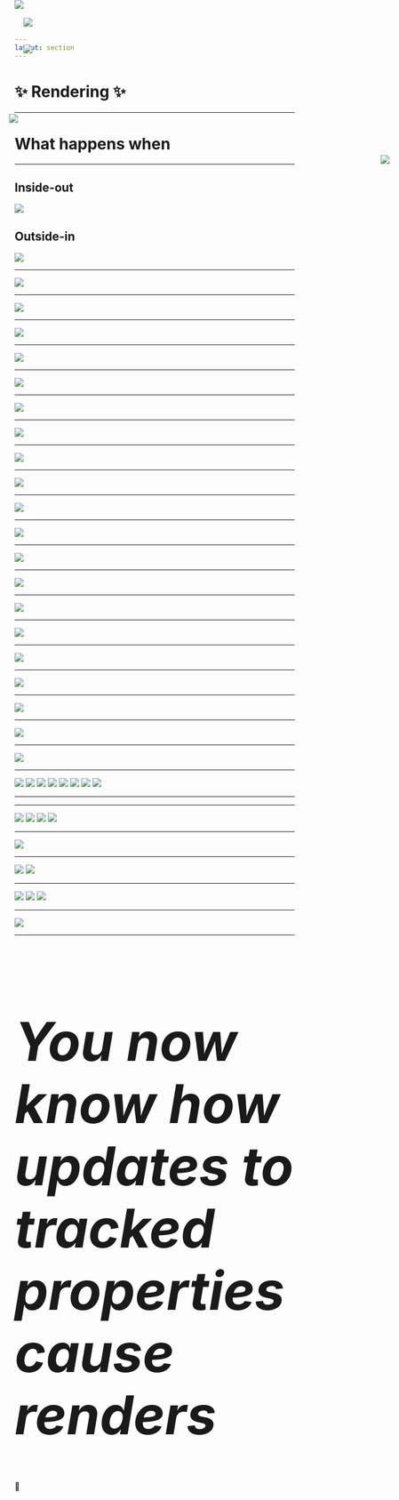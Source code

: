 ```yaml
---
layout: section
---
```


# ✨ Rendering ✨ 

<!-- 

We'll come back to patching momentarily, but first we'll need to talk about rendering.


-->


---

# What happens when

<REPL
	height="40dvh"
	code="import Component from '@glimmer/component';
import { tracked } from '@glimmer/tracking';
//--
export default class Demo extends Component {
  @tracked count = 0;
  increment = () => this.count++;
//--
  <template>
	<p>The count is: {{this.count}}</p>
    <button onclick={{this.increment}}>
      increment
    </button>
  </template>
}
"/>

<Arrow v-click x1="100" y1="400" x2="180" y2="360" color="red" />
<Arrow v-click.after x1="600" y1="140" x2="640" y2="190" color="red" />

<!-- 

What happens when this button is clicked?

We know that the `increment` function will get called here.
And that increment function increments `this.count`

But then _why_ does a change in counte cause the template to be updated?

-->


---


<div class="two-columns">
	<div>
		<h2>Inside-out</h2>
		<img src="/images/debugging-inside-out.png" />
	</div>
	<div>
		<h2 v-click="1">Outside-in</h2>
		<img v-click="2" v-click.hide="3" src="/images/into-the-unknown.png">
		<img v-click="3" style="position: absolute; top:5rem; max-height: 80%" src="/images/down-the-rabbit-hole.png">
	</div>
</div>

<!-- 

Previous debugging techniques are a sort of "inside-out" debugging, 
where we start at a specific line of code, and inspect the surrounding areas or work back up the
stack to figure out where something went wrong.

[click] the other way to figure out what's going on is what I'm going to call "outside-in"
debugging. Where we start with our code, 
[click] and dive in to the unknown, 
[click] down the rabbit hole..

-->


---

<img src="/images/debug-render-initial.png" />

<!--

Here is our starting component.

With our knowledge of how class properties work, we can combine previous debugging knowledge to
set this up

-->

---

<img src="/images/debug-render-setup.png" />

<!--

We don't have to search around in the ember and glimmer codebases to understand what's going on,
though we certainly could.

But less error-prone way of discoverying what happens can be done via renaming our tracked
property, and defining a getter and setter pair that intercepts the read and writes to the tracked
property.

-->


---

<img src="/images/debug-render-initial-break.png" />

<!-- 

Now we can put a breakpoint there in the compiled output.


Oh, btw, in case anyone is wondering, -- I totally could have do this live, but I don't trust
myself to remain a functioning human when doing improv debugging.
-->


---

<Arrow v-click="1" x1="100" y1="200" x2="155" y2="315" color="red" />
<Arrow v-click="2" x1="600" y1="200" x2="580" y2="70" color="red" />
<img src="/images/debug-render-break-hit.png" />

<!-- 

If we click the button, our breakpoint will be hit

[click] and because we know that this assignment is special, 

[click] we can click step in to see where we end up


-->

---

<Arrow v-click="1" v-click.hide="2" x1="50" y1="200" x2="155" y2="180" color="red" />
<img v-click.hide="2" src="/images/debug-render-break-step-1.png" />
<img v-click="2" v-click.hide="3" style="position: absolute; top: 2rem;" src="/images/debug-render-break-step-2.png" />
<img v-click="3" style="position: absolute; top: 2rem;" src="/images/debug-render-break-step-1.png" />

<!-- 

Here we see ourseles in this 

[click] descriptorForField function.

If this is your first time here, you may think, "that's not tracked"
Which, you're right.

[click] but if we scroll up a bit, you'll see tracked, and it that it calls this descriptorForField
function in a couple places. 

We can be reassured that we're still in the right place.

[click] but coming back to where our paused execution is, let's step in 


-->

---

<img src="/images/debug-render-break-step-3.png" />


<!-- 

We are now to step in to dirtyTag For.


At this point, if you happen to be paying enough attention to the surrounding code, you may have
noticed a fair number of optimizations we can make.

Not to worry, a bunch of us are trying to deprecate all of ember classic, so we can clean this up,
and gain some performance back.

-->

---

<img src="/images/debug-render-break-step-4.png" />

<!-- 

Here is dirtyTagFor, we want to get to the last line here, and the first part of this function is
just validation.

-->

---

<img src="/images/debug-render-break-step-5.png" />
<img 
	v-click style="position: absolute; top: 17.46rem; right: 3.55rem; max-width: 380px;" 
	src="/images/debug-render-break-step-6.png" />

<!-- 

there is an all caps DIRTY_TAG here, we'll stop in to that

[click] and if we hover over this function, we'll see it's actually an alias.

This is important because the sometimes the callsite name doesn't match the definition name.

-->

---

<img src="/images/debug-render-break-step-7.png" />

<Line v-click width="8" right="20" top="14" />

<!-- 

So here we have more validation, and then the interesting part is at the end here

[click] scheduleRevalidate.

This is interesting, because up until now, we haven't encountered anything that _sounds like_ a
side-effectful behavior.

-->

---

<img src="/images/debug-render-break-step-8.png" />

---

<img src="/images/debug-render-break-step-9.png" />

---

<img src="/images/debug-render-break-step-10.png" />

<!-- 

Here it sorta looks like we're at the end of the line.
So there must be some other mechanism by which re-rendering happens.

This is actually a key difference between ember and other frameworks that decide to render via
side-effects.

Other frameworks will try to push out updates eagerly via effects (or watchers, if you're familiar
with TC39's Signals).

We don't want to just do that -- we don't want to write to the DOM via effects because we frequently run in to situations where we have
multiple updates we need to write out to the DOM, and it's best to batch all those together. 

Any real renderer will have some sort of batching or scheduling machanism. 


This is not the end though. 

-->

---


<img src="/images/debug-render-break-step-11.png" />

<!-- 

We can see here that we're about to schedule some work to be done in the actions queue

-->

---


<img src="/images/debug-render-break-step-12.png" />

<!-- 

We're going to immediately flush the actions queue

-->

---


<img src="/images/debug-render-break-step-13.png" />

<!-- 

This is an unexpected surprise, but this bit of indirection is how we discover how async observers
are implemented.

We didn't meet the conditions to enter that if block, but 
For now we'll continue stepping in

-->

---

<img src="/images/debug-render-break-step-14.png" />
<Arrow v-click x1="600" y1="400" x2="430" y2="240" color="red" />

<!-- 

continuing to here, we see that flush is a function.
Now here in the debug tooling, there is a little caret saying we're at the beginning of this
inline anonymous arrow function. So instead of stepping in with the debug tools, I'll follow the

[click] function reference here to place a manual breakpoint

-->

---

<img src="/images/debug-render-break-step-15.png" />

<!-- 

After clicking continue, we end up here

-->

---

<img src="/images/debug-render-break-step-16.png" />

<!-- 
Usually when I do this, I'll remove the breakpoint right away.


Anywho, stepping in to the `end` invocation at the end there

-->
---

<img src="/images/debug-render-break-step-17.png" />

<!-- 

Here we find ourselves about ready to flush again.

I'll skip over going in to `flush` -- the queue is actually empty right now, so there isn't any
work to do at this time during the actions phase.


-->

---

<img src="/images/debug-render-break-step-18.png" />
<img 
	style="position: absolute; top: 12.83rem; left: 13.6rem; max-width: 120px;"
	src="/images/debug-render-break-step-18.1.png" />

<!-- 

This is the next interesting bit.
This is where queue advancement happens.

Here we can see that we're advancing tho the `routerTransitions` queue.

For the sake of time, we're going skip stepping through all this until we get to the `render` phase -- which is actually right after `routerTransitions`

-->

---

<div class="image-stack no-border auto">

<img v-after src="/images/debug-render-break-step-19.png" />
<img v-click src="/images/debug-render-break-step-19.1.png" />
<img v-click src="/images/debug-render-break-step-19.2.png" />
<img v-click src="/images/debug-render-break-step-19.3.png" />
<img v-click src="/images/debug-render-break-step-19.4.png" />
<img v-click src="/images/debug-render-break-step-19.5.png" />
<img v-click src="/images/debug-render-break-step-19.6.png" />
<img v-click src="/images/debug-render-break-step-19.7.png" />


</div>

<!-- 
So here we're about to start the render queue!

[click] in to scheduleAutorun

[click] now to step in to flush 

[click] now we do see that asyncObservers are running, but we don't care right now 

[click] we have to do this trick again

[click] stepping in to end, because that's what completes the work 

[click] well, nearly, we need to step in to this flush

[click] here in flush, we see that the queue itself also has a flush method

-->

---

<img style="position: absolute; top: 0;" src="/images/debug-render-break-step-19.8.png" />

<!-- 

and finally here, in the queue's own flush we have something interesting!  We can see a
few things in the list of queue items that we probably want to poke at before continuing
execution in the debugger

In particular, there is this function here that is passed a renderer. Let's look at that.
-->

---

<div class="image-stack no-border auto">

<img v-after src="/images/debug-render-break-step-20.png" />
<img v-click src="/images/debug-render-break-step-20.1.png" />
<img v-click src="/images/debug-render-break-step-20.2.png" />
<img v-click src="/images/debug-render-break-step-20.3.png" />

</div>	

<!-- 

This code is in ember. 

This is good, 

[click] let's set a breakpoint here and so we can skip parts of the queue that likely don't cause
rendering.

[click] hitting continue gets us here

[click] We're gonna step in to renderRootsTransaction

-->

---

<img src="/images/debug-render-break-step-21.png" />

<!-- 

In renderRootsTransaction, the interesting part here is this single method call to renderRoots

-->

---

<div class="image-stack no-border auto">
<img v-after style="max-width: 500px" src="/images/debug-render-break-step-22.png" />
<img v-click style="max-width: 500px" src="/images/debug-render-break-step-22.1.png" />
</div>

<!-- 

And in renderRoots, we have this transaction which calls render 

[click] we'll put a breakpoint there and hit continue so we hit it

-->

---

<div class="image-stack no-border auto">
<img v-after  src="/images/debug-render-break-step-23.png" />
<img v-click  src="/images/debug-render-break-step-23.1.png" />
<img v-click  src="/images/debug-render-break-step-23.2.png" />
</div>

<!-- 

Stepping in to that we land here.

[click] we'll definately want to step in to the render function 

[click] here


-->

---

<img  src="/images/debug-render-break-step-24.png" />

<!-- 

This takes us to our final location for now.

This is the entrypoint of how a renderer is configured for glimmer.

We can probably simplify all this infrastructure over time, and make it easier to understand,
swappable, etc, but for now, this is all we need to know about. 


-->

---

<h1 style="font-size: 6rem; line-height: 7rem;"><em>You now know how updates to tracked properties cause renders</em></h1>

<div v-click>🎉</div>


<!-- 

You now know how updates to tracked properties cause renders.


[click] With this knowledge you can do some fun things -- and we'll get there.

-->



